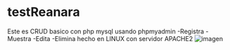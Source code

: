 # testReanara
Este es CRUD basico con php mysql usando phpmyadmin
-Registra
-Muestra
-Edita
-Elimina
hecho en LINUX con servidor APACHE2
![imagen](https://user-images.githubusercontent.com/66178208/180331714-e9fa12a0-bbe3-4530-bacf-d579b0e9edc8.png)
